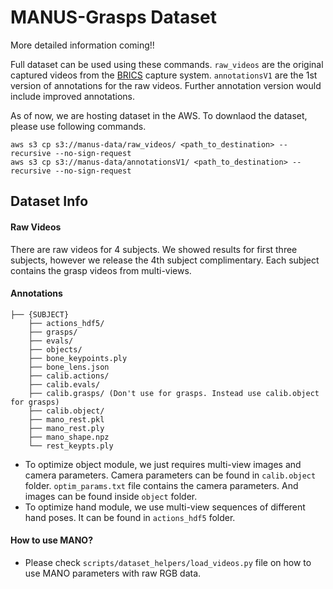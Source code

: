 # MANUS-Grasps Dataset

More detailed information coming!!

Full dataset can be used using these commands. `raw_videos` are the original captured videos from the [BRICS](https://ivl.cs.brown.edu/research/diva.html) capture system. `annotationsV1` are the 1st version of annotations for the raw videos. Further annotation version would include improved annotations. 

As of now, we are hosting dataset in the AWS. To downlaod the dataset, please use following commands. 

```
aws s3 cp s3://manus-data/raw_videos/ <path_to_destination> --recursive --no-sign-request
aws s3 cp s3://manus-data/annotationsV1/ <path_to_destination> --recursive --no-sign-request
```

## Dataset Info

#### Raw Videos
There are raw videos for 4 subjects. We showed results for first three subjects, however we release the 4th subject complimentary. Each subject contains the grasp videos from multi-views. 

#### Annotations

```
├── {SUBJECT}
    ├── actions_hdf5/ 
    ├── grasps/ 
    ├── evals/ 
    ├── objects/ 
    ├── bone_keypoints.ply
    ├── bone_lens.json
    ├── calib.actions/ 
    ├── calib.evals/ 
    ├── calib.grasps/ (Don't use for grasps. Instead use calib.object for grasps)
    ├── calib.object/ 
    ├── mano_rest.pkl
    ├── mano_rest.ply
    ├── mano_shape.npz
    └── rest_keypts.ply
```

- To optimize object module, we just requires multi-view images and camera parameters. Camera parameters can be found in `calib.object` folder. `optim_params.txt` file contains the camera parameters. And images can be found inside `object` folder. 
- To optimize hand module, we use multi-view sequences of different hand poses. It can be found in `actions_hdf5` folder. 

#### How to use MANO? 
- Please check `scripts/dataset_helpers/load_videos.py` file on how to use MANO parameters with raw RGB data. 